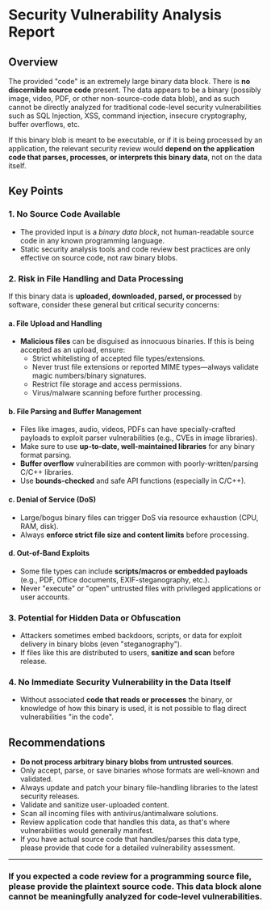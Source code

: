 # Security Vulnerability Analysis Report

## Overview

The provided "code" is an extremely large binary data block. There is **no discernible source code** present. The data appears to be a binary (possibly image, video, PDF, or other non-source-code data blob), and as such cannot be directly analyzed for traditional code-level security vulnerabilities such as SQL Injection, XSS, command injection, insecure cryptography, buffer overflows, etc.

If this binary blob is meant to be executable, or if it is being processed by an application, the relevant security review would **depend on the application code that parses, processes, or interprets this binary data**, not on the data itself.

## Key Points

### 1. **No Source Code Available**

- The provided input is a *binary data block*, not human-readable source code in any known programming language.
- Static security analysis tools and code review best practices are only effective on source code, not raw binary blobs.

### 2. **Risk in File Handling and Data Processing**

If this binary data is **uploaded, downloaded, parsed, or processed** by software, consider these general but critical security concerns:

#### a. **File Upload and Handling**
- **Malicious files** can be disguised as innocuous binaries. If this is being accepted as an upload, ensure:
  - Strict whitelisting of accepted file types/extensions.
  - Never trust file extensions or reported MIME types—always validate magic numbers/binary signatures.
  - Restrict file storage and access permissions.
  - Virus/malware scanning before further processing.

#### b. **File Parsing and Buffer Management**
- Files like images, audio, videos, PDFs can have specially-crafted payloads to exploit parser vulnerabilities (e.g., CVEs in image libraries).
- Make sure to use **up-to-date, well-maintained libraries** for any binary format parsing.
- **Buffer overflow** vulnerabilities are common with poorly-written/parsing C/C++ libraries.
- Use **bounds-checked** and safe API functions (especially in C/C++).

#### c. **Denial of Service (DoS)**
- Large/bogus binary files can trigger DoS via resource exhaustion (CPU, RAM, disk).
- Always **enforce strict file size and content limits** before processing.

#### d. **Out-of-Band Exploits**
- Some file types can include **scripts/macros or embedded payloads** (e.g., PDF, Office documents, EXIF-steganography, etc.).
- Never "execute" or "open" untrusted files with privileged applications or user accounts.

### 3. **Potential for Hidden Data or Obfuscation**
- Attackers sometimes embed backdoors, scripts, or data for exploit delivery in binary blobs (even "steganography").
- If files like this are distributed to users, **sanitize and scan** before release.

### 4. **No Immediate Security Vulnerability in the Data Itself**
- Without associated **code that reads or processes** the binary, or knowledge of how this binary is used, it is not possible to flag direct vulnerabilities "in the code".

## Recommendations

- **Do not process arbitrary binary blobs from untrusted sources**.
- Only accept, parse, or save binaries whose formats are well-known and validated.
- Always update and patch your binary file-handling libraries to the latest security releases.
- Validate and sanitize user-uploaded content.
- Scan all incoming files with antivirus/antimalware solutions.
- Review application code that handles this data, as that's where vulnerabilities would generally manifest.
- If you have actual source code that handles/parses this data type, please provide that code for a detailed vulnerability assessment.

---

### If you expected a code review for a programming source file, please provide the plaintext source code. This data block alone cannot be meaningfully analyzed for code-level vulnerabilities.